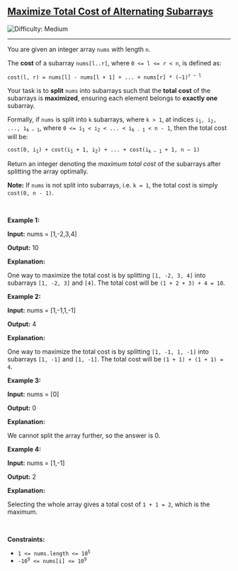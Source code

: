 <h2><a href="https://leetcode.com/problems/maximize-total-cost-of-alternating-subarrays">Maximize Total Cost of Alternating Subarrays</a></h2> <img src='https://img.shields.io/badge/Difficulty-Medium-orange' alt='Difficulty: Medium' /><hr><p>You are given an integer array <code>nums</code> with length <code>n</code>.</p>

<p>The <strong>cost</strong> of a <span data-keyword="subarray-nonempty">subarray</span> <code>nums[l..r]</code>, where <code>0 &lt;= l &lt;= r &lt; n</code>, is defined as:</p>

<p><code>cost(l, r) = nums[l] - nums[l + 1] + ... + nums[r] * (&minus;1)<sup>r &minus; l</sup></code></p>

<p>Your task is to <strong>split</strong> <code>nums</code> into subarrays such that the <strong>total</strong> <strong>cost</strong> of the subarrays is <strong>maximized</strong>, ensuring each element belongs to <strong>exactly one</strong> subarray.</p>

<p>Formally, if <code>nums</code> is split into <code>k</code> subarrays, where <code>k &gt; 1</code>, at indices <code>i<sub>1</sub>, i<sub>2</sub>, ..., i<sub>k &minus; 1</sub></code>, where <code>0 &lt;= i<sub>1</sub> &lt; i<sub>2</sub> &lt; ... &lt; i<sub>k - 1</sub> &lt; n - 1</code>, then the total cost will be:</p>

<p><code>cost(0, i<sub>1</sub>) + cost(i<sub>1</sub> + 1, i<sub>2</sub>) + ... + cost(i<sub>k &minus; 1</sub> + 1, n &minus; 1)</code></p>

<p>Return an integer denoting the <em>maximum total cost</em> of the subarrays after splitting the array optimally.</p>

<p><strong>Note:</strong> If <code>nums</code> is not split into subarrays, i.e. <code>k = 1</code>, the total cost is simply <code>cost(0, n - 1)</code>.</p>

<p>&nbsp;</p>
<p><strong class="example">Example 1:</strong></p>

<div class="example-block">
<p><strong>Input:</strong> <span class="example-io">nums = [1,-2,3,4]</span></p>

<p><strong>Output:</strong> <span class="example-io">10</span></p>

<p><strong>Explanation:</strong></p>

<p>One way to maximize the total cost is by splitting <code>[1, -2, 3, 4]</code> into subarrays <code>[1, -2, 3]</code> and <code>[4]</code>. The total cost will be <code>(1 + 2 + 3) + 4 = 10</code>.</p>
</div>

<p><strong class="example">Example 2:</strong></p>

<div class="example-block">
<p><strong>Input:</strong> <span class="example-io">nums = [1,-1,1,-1]</span></p>

<p><strong>Output:</strong> <span class="example-io">4</span></p>

<p><strong>Explanation:</strong></p>

<p>One way to maximize the total cost is by splitting <code>[1, -1, 1, -1]</code> into subarrays <code>[1, -1]</code> and <code>[1, -1]</code>. The total cost will be <code>(1 + 1) + (1 + 1) = 4</code>.</p>
</div>

<p><strong class="example">Example 3:</strong></p>

<div class="example-block">
<p><strong>Input:</strong> <span class="example-io">nums = [0]</span></p>

<p><strong>Output:</strong> 0</p>

<p><strong>Explanation:</strong></p>

<p>We cannot split the array further, so the answer is 0.</p>
</div>

<p><strong class="example">Example 4:</strong></p>

<div class="example-block">
<p><strong>Input:</strong> <span class="example-io">nums = [1,-1]</span></p>

<p><strong>Output:</strong> <span class="example-io">2</span></p>

<p><strong>Explanation:</strong></p>

<p>Selecting the whole array gives a total cost of <code>1 + 1 = 2</code>, which is the maximum.</p>
</div>

<p>&nbsp;</p>
<p><strong>Constraints:</strong></p>

<ul>
	<li><code>1 &lt;= nums.length &lt;= 10<sup>5</sup></code></li>
	<li><code>-10<sup>9</sup> &lt;= nums[i] &lt;= 10<sup>9</sup></code></li>
</ul>
